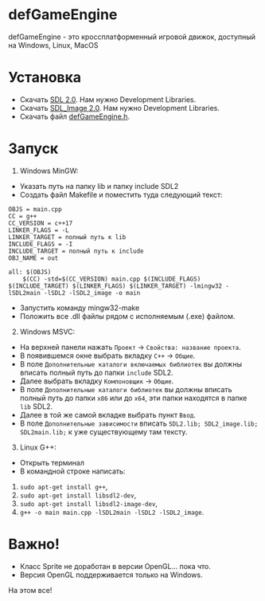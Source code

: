 # defGameEngine
defGameEngine - это кроссплатформенный игровой движок, доступный на Windows, Linux, MacOS

# Установка

- Скачать [SDL 2.0](https://www.libsdl.org/download-2.0.php). Нам нужно Development Libraries.
- Скачать [SDL_Image 2.0](https://www.libsdl.org/projects/SDL_image/). Нам нужно Development Libraries.
- Скачать файл [defGameEngine.h](https://raw.githubusercontent.com/defini7/defGameEngine/master/defGameEngine.h).

# Запуск

1. Windows MinGW:
- Указать путь на папку lib и папку include SDL2
- Создать файл Makefile и поместить туда следующий текст:
```
OBJS = main.cpp
CC = g++
CC_VERSION = c++17
LINKER_FLAGS = -L
LINKER_TARGET = полный путь к lib
INCLUDE_FLAGS = -I
INCLUDE_TARGET = полный путь к include
OBJ_NAME = out

all: $(OBJS)
	$(CC) -std=$(CC_VERSION) main.cpp $(INCLUDE_FLAGS) $(INCLUDE_TARGET) $(LINKER_FLAGS) $(LINKER_TARGET) -lmingw32 -lSDL2main -lSDL2 -lSDL2_image -o main
```
- Запустить команду mingw32-make
- Положить все .dll файлы рядом с исполняемым (.exe) файлом.

2. Windows MSVC:
- На верхней панели нажать ``Проект`` -> ``Свойства: название проекта``.
- В появившемся окне выбрать вкладку ``C++`` -> ``Общие``.
- В поле ``Дополнительные каталоги включаемых библиотек`` вы должны вписать полный путь до папки ```include``` SDL2.
- Далее выбрать вкладку ``Компоновщик`` -> ``Общие``.
- В поле ``Дополнительные каталоги библиотек`` вы должны вписать полный путь до папки ``x86`` или до ``x64``, эти папки находятся в папке ``lib`` SDL2.
- Далее в той же самой вкладке выбрать пункт ``Ввод``.
- В поле ``Дополнительные зависимости`` вписать ```SDL2.lib; SDL2_image.lib; SDL2main.lib;``` к уже существующему там тексту.

3. Linux G++:
- Открыть терминал
- В командной строке написать: 
1) ```sudo apt-get install g++```,
2) ```sudo apt-get install libsdl2-dev```,
3) ```sudo apt-get install libsdl2-image-dev```,
4) ```g++ -o main main.cpp -lSDL2main -lSDL2 -lSDL2_image```.

# Важно!
- Класс Sprite не доработан в версии OpenGL... пока что.
- Версия OpenGL поддерживается только на Windows.

На этом все!
